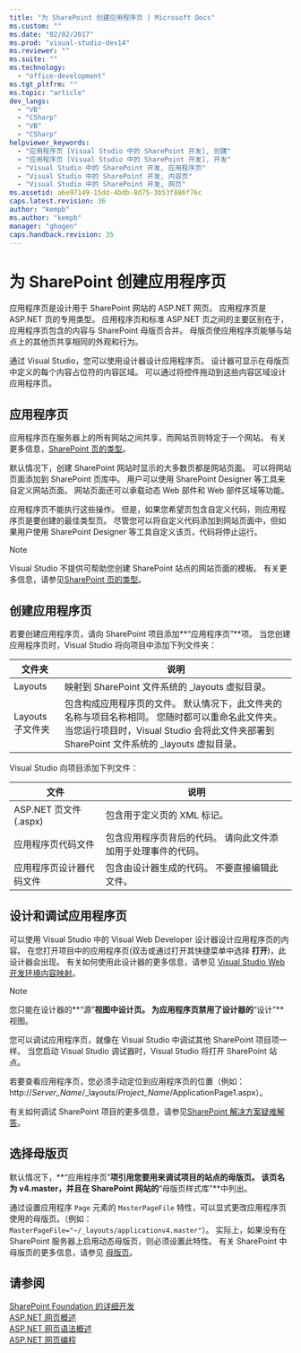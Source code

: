 ```yaml
---
title: "为 SharePoint 创建应用程序页 | Microsoft Docs"
ms.custom: ""
ms.date: "02/02/2017"
ms.prod: "visual-studio-dev14"
ms.reviewer: ""
ms.suite: ""
ms.technology: 
  - "office-development"
ms.tgt_pltfrm: ""
ms.topic: "article"
dev_langs: 
  - "VB"
  - "CSharp"
  - "VB"
  - "CSharp"
helpviewer_keywords: 
  - "应用程序页 [Visual Studio 中的 SharePoint 开发], 创建"
  - "应用程序页 [Visual Studio 中的 SharePoint 开发], 开发"
  - "Visual Studio 中的 SharePoint 开发, 应用程序页"
  - "Visual Studio 中的 SharePoint 开发, 内容页"
  - "Visual Studio 中的 SharePoint 开发, 网页"
ms.assetid: a6e97149-15dd-4bdb-8d75-3b53f886f76c
caps.latest.revision: 36
author: "kempb"
ms.author: "kempb"
manager: "ghogen"
caps.handback.revision: 35
---
```

# 为 SharePoint 创建应用程序页
  应用程序页是设计用于 SharePoint 网站的 ASP.NET 网页。  应用程序页是 ASP.NET 页的专用类型。  应用程序页和标准 ASP.NET 页之间的主要区别在于，应用程序页包含的内容与 SharePoint 母版页合并。  母版页使应用程序页能够与站点上的其他页共享相同的外观和行为。  
  
 通过 Visual Studio，您可以使用设计器设计应用程序页。  设计器可显示在母版页中定义的每个内容占位符的内容区域。  可以通过将控件拖动到这些内容区域设计应用程序页。  
  
## 应用程序页  
 应用程序页在服务器上的所有网站之间共享，而网站页则特定于一个网站。  有关更多信息，[SharePoint 页的类型](http://go.microsoft.com/fwlink/?LinkID=211584)。  
  
 默认情况下，创建 SharePoint 网站时显示的大多数页都是网站页面。  可以将网站页面添加到 SharePoint 页库中。  用户可以使用 SharePoint Designer 等工具来自定义网站页面。  网站页面还可以承载动态 Web 部件和 Web 部件区域等功能。  
  
 应用程序页不能执行这些操作。  但是，如果您希望页包含自定义代码，则应用程序页是要创建的最佳类型页。  尽管您可以将自定义代码添加到网站页面中，但如果用户使用 SharePoint Designer 等工具自定义该页，代码将停止运行。  
  
> [!NOTE]  
>  Visual Studio 不提供可帮助您创建 SharePoint 站点的网站页面的模板。  有关更多信息，请参见[SharePoint 页的类型](http://go.microsoft.com/fwlink/?LinkID=211584)。  
  
## 创建应用程序页  
 若要创建应用程序页，请向 SharePoint 项目添加**“应用程序页”**项。  当您创建应用程序页时，Visual Studio 将向项目中添加下列文件夹：  
  
|文件夹|说明|  
|---------|--------|  
|Layouts|映射到 SharePoint 文件系统的 \_layouts 虚拟目录。|  
|Layouts 子文件夹|包含构成应用程序页的文件。  默认情况下，此文件夹的名称与项目名称相同。  您随时都可以重命名此文件夹。  当您运行项目时，Visual Studio 会将此文件夹部署到 SharePoint 文件系统的 \_layouts 虚拟目录。|  
  
 Visual Studio 向项目添加下列文件：  
  
|文件|说明|  
|--------|--------|  
|ASP.NET 页文件 \(.aspx\)|包含用于定义页的 XML 标记。|  
|应用程序页代码文件|包含应用程序页背后的代码。  请向此文件添加用于处理事件的代码。|  
|应用程序页设计器代码文件|包含由设计器生成的代码。  不要直接编辑此文件。|  
  
## 设计和调试应用程序页  
 可以使用 Visual Studio 中的 Visual Web Developer 设计器设计应用程序页的内容。  在您打开项目中的应用程序页\(双击或通过打开其快捷菜单中选择 **打开**\)，此设计器会出现。  有关如何使用此设计器的更多信息，请参见 [Visual Studio Web 开发环境内容映射](http://msdn.microsoft.com/zh-cn/9c31f93b-c8fb-4599-9b14-6194ec8c7539)。  
  
> [!NOTE]  
>  您只能在设计器的**“源”**视图中设计页。  为应用程序页禁用了设计器的**“设计”**视图。  
  
 您可以调试应用程序页，就像在 Visual Studio 中调试其他 SharePoint 项目项一样。  当您启动 Visual Studio 调试器时，Visual Studio 将打开 SharePoint 站点。  
  
 若要查看应用程序页，您必须手动定位到应用程序页的位置（例如：http:\/\/*Server\_Name*\/\_layouts\/*Project\_Name*\/ApplicationPage1.aspx）。  
  
 有关如何调试 SharePoint 项目的更多信息，请参见[SharePoint 解决方案疑难解答](../sharepoint/troubleshooting-sharepoint-solutions.md)。  
  
## 选择母版页  
 默认情况下，**“应用程序页”**项引用您要用来调试项目的站点的母版页。  该页名为 v4.master，并且在 SharePoint 网站的**“母版页样式库”**中列出。  
  
 通过设置应用程序 `Page` 元素的 `MasterPageFile` 特性，可以显式更改应用程序页使用的母版页。（例如：`MasterPageFile="~/_layouts/applicationv4.master"`）。  实际上，如果没有在 SharePoint 服务器上启用动态母版页，则必须设置此特性。  有关 SharePoint 中母版页的更多信息，请参见 [母版页](http://go.microsoft.com/fwlink/?LinkID=169281)。  
  
## 请参阅  
 [SharePoint Foundation 的详细开发](http://go.microsoft.com/fwlink/?LinkID=182103)   
 [ASP.NET 网页概述](http://msdn.microsoft.com/library/52fa0455-41ea-4315-8208-2861d1527da2)   
 [ASP.NET 网页语法概述](http://msdn.microsoft.com/library/09074b20-ece9-46fa-bc8f-ab2595ed2c02)   
 [ASP.NET 网页编程](http://msdn.microsoft.com/zh-cn/5626c661-8057-4de8-b658-c2e35ed4b4c9)  
  
  